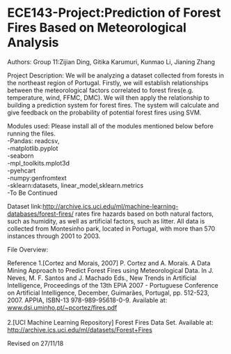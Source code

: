 # ECE143-Project:Prediction of Forest Fires Based on Meteorological Analysis

Authors: Group 11:Zijian Ding, Gitika Karumuri, Kunmao Li, Jianing Zhang

Project Description:
We will be analyzing a dataset collected from forests in the northeast region of Portugal. Firstly, we will establish relationships between the meteorological factors correlated to forest fires(e.g. temperature, wind, FFMC, DMC). We will then apply the relationship to building a prediction system for forest fires. The system will calculate and give feedback on the probability of potential forest fires using SVM.

Modules used:
   Please install all of the modules mentioned below before running the files.<br /> 
  -Pandas: readcsv,<br />
  -matplotlib.pyplot<br />
  -seaborn<br />
  -mpl_toolkits.mplot3d<br />
  -pyehcart<br />
  -numpy:genfromtext<br />
  -sklearn:datasets, linear_model,sklearn.metrics<br />
  -To Be Continued

Dataset link:http://archive.ics.uci.edu/ml/machine-learning-databases/forest-fires/ rates fire hazards based on both natural factors, such as humidity, as well as artificial factors, such as litter. All data is collected from Montesinho park, located in Portugal, with more than 570 instances through 2001 to 2003. 


File Overview:
  


Reference
  1.[Cortez and Morais, 2007] P. Cortez and A. Morais. A Data Mining Approach to Predict Forest Fires using Meteorological Data. In J. Neves, M. F. Santos and J. Machado Eds., New Trends in Artificial Intelligence, Proceedings of the 13th EPIA 2007 - Portuguese Conference on Artificial Intelligence, December, Guimarães, Portugal, pp. 512-523, 2007. APPIA, ISBN-13 978-989-95618-0-9. Available at: www.dsi.uminho.pt/~pcortez/fires.pdf <br />    
  2.[UCI Machine Learning Repository] Forest Fires Data Set. Available at: http://archive.ics.uci.edu/ml/datasets/Forest+Fires



Revised on 27/11/18


